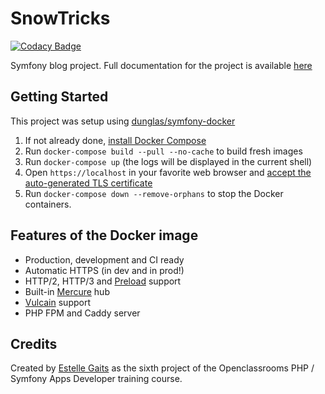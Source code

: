 # SnowTricks

[![Codacy Badge](https://app.codacy.com/project/badge/Grade/30d28b33b7fd4fbb92d0a523cff172eb)](https://www.codacy.com/gh/EstelleMyddleware/snowtricks/dashboard?utm_source=github.com&amp;utm_medium=referral&amp;utm_content=EstelleMyddleware/snowtricks&amp;utm_campaign=Badge_Grade)

Symfony blog project. Full documentation for the project is available [here](https://estellemyddleware.github.io/snowtricks/)

## Getting Started

This project was setup using [dunglas/symfony-docker](https://github.com/dunglas/symfony-docker)

1. If not already done, [install Docker Compose](https://docs.docker.com/compose/install/)
2. Run `docker-compose build --pull --no-cache` to build fresh images
3. Run `docker-compose up` (the logs will be displayed in the current shell)
4. Open `https://localhost` in your favorite web browser and [accept the auto-generated TLS certificate](https://stackoverflow.com/a/15076602/1352334)
5. Run `docker-compose down --remove-orphans` to stop the Docker containers.

## Features of the Docker image

* Production, development and CI ready
* Automatic HTTPS (in dev and in prod!)
* HTTP/2, HTTP/3 and [Preload](https://symfony.com/doc/current/web_link.html) support
* Built-in [Mercure](https://symfony.com/doc/current/mercure.html) hub
* [Vulcain](https://vulcain.rocks) support
* PHP FPM and Caddy server

## Credits

Created by [Estelle Gaits](http://estellegaits.fr) as the sixth project of the Openclassrooms PHP / Symfony Apps Developer training course.
